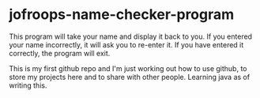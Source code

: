 # jofroops-name-checker-program
This program will take your name and display it back to you. If you entered your name incorrectly, it will ask you to re-enter it. If you have entered it correctly, the program will exit.

This is my first github repo and I'm just working out how to use github, to store my projects here and to share with other people. Learning java as of writing this.
